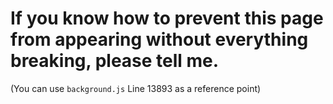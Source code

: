 # If you know how to prevent this page from appearing without everything breaking, please tell me.

(You can use `background.js` Line 13893 as a reference point)